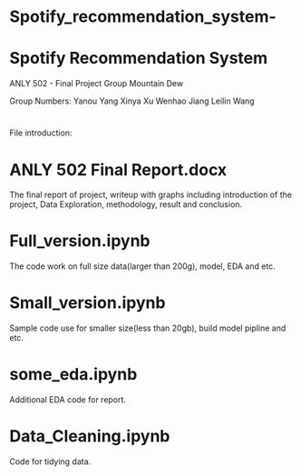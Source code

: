 # Spotify_recommendation_system-


# Spotify Recommendation System

ANLY 502 - Final Project
Group Mountain Dew


Group Numbers:
Yanou Yang
Xinya Xu
Wenhao Jiang
Leilin Wang

# 

File introduction:
# ANLY 502 Final Report.docx
The final report of project, writeup with graphs including introduction of the project, Data Exploration, methodology, result and conclusion. 

# Full_version.ipynb
The code work on full size data(larger than 200g), model, EDA and etc.

# Small_version.ipynb
Sample code use for smaller size(less than 20gb), build model pipline and etc.

# some_eda.ipynb
Additional EDA code for report.

# Data_Cleaning.ipynb
Code for tidying data.
